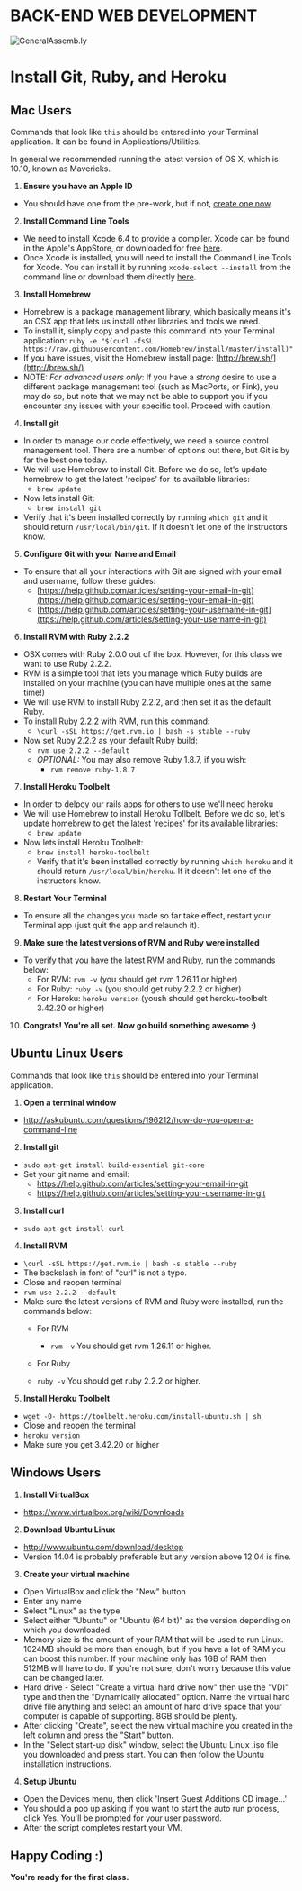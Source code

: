BACK-END WEB DEVELOPMENT
============================

![GeneralAssemb.ly](https://github.com/generalassembly/ga-ruby-on-rails-for-devs/raw/master/images/ga.png "GeneralAssemb.ly")


# Install Git, Ruby, and Heroku

## Mac Users

Commands that look like `this` should be entered into your Terminal
application. It can be found in Applications/Utilities.

In general we recommended running the latest version of OS X, which is 10.10, known as Mavericks.

1.  __Ensure you have an Apple ID__
  * You should have one from the pre-work, but if not, [create one now](https://appleid.apple.com/cgi-bin/WebObjects/MyAppleId.woa/wa/createAppleId).

2. __Install Command Line Tools__
  * We need to install Xcode 6.4 to provide a compiler. Xcode can be found in the Apple's AppStore, or downloaded for free [here](https://developer.apple.com/downloads/index.action).
  * Once Xcode is installed, you will need to install the Command Line Tools for Xcode. You can install it by running `xcode-select --install` from the command line or download them directly [here](https://developer.apple.com/downloads/index.action).

3. __Install Homebrew__
  * Homebrew is a package management library, which basically means it's an OSX app that lets us install other libraries and tools we need.
  * To install it, simply copy and paste this command into your Terminal application: `ruby -e "$(curl -fsSL https://raw.githubusercontent.com/Homebrew/install/master/install)"`
  * If you have issues, visit the Homebrew install page: [http://brew.sh/](http://brew.sh/)
  * NOTE: *For advanced users only*: If you have a _strong_ desire to use a different package management tool (such as MacPorts, or Fink), you may do so, but note that we may not be able to support you if you encounter any issues with your specific tool. Proceed with caution.

4.  __Install git__
  * In order to manage our code effectively, we need a source control management tool. There are a number of options out there, but Git is by far the best one today.
  * We will use Homebrew to install Git. Before we do so, let's update homebrew to get the latest 'recipes' for its available libraries:
    * `brew update`
  * Now lets install Git:
    * `brew install git`
  * Verify that it's been installed correctly by running `which git` and it should return `/usr/local/bin/git`. If it doesn't let one of the instructors know.

5.  __Configure Git with your Name and Email__
  * To ensure that all your interactions with Git are signed with your email and username, follow these guides:
      * [https://help.github.com/articles/setting-your-email-in-git](https://help.github.com/articles/setting-your-email-in-git)
      * [https://help.github.com/articles/setting-your-username-in-git](ttps://help.github.com/articles/setting-your-username-in-git)

6.  __Install RVM with Ruby 2.2.2__
  * OSX comes with Ruby 2.0.0 out of the box. However, for this class we want to use Ruby 2.2.2.
  * RVM is a simple tool that lets you manage which Ruby builds are installed on your machine (you can have multiple ones at the same time!)
  * We will use RVM to install Ruby 2.2.2, and then set it as the default Ruby.
  * To install Ruby 2.2.2 with RVM, run this command:
      * `\curl -sSL https://get.rvm.io | bash -s stable --ruby`
  * Now set Ruby 2.2.2 as your default Ruby build:
      * `rvm use 2.2.2 --default`
    * *OPTIONAL:* You may also remove Ruby 1.8.7, if you wish:
      * `rvm remove ruby-1.8.7`

7. __Install Heroku Toolbelt__
  * In order to delpoy our rails apps for others to use we'll need heroku
  * We will use Homebrew to install Heroku Tollbelt. Before we do so, let's update homebrew to get the latest 'recipes' for its available libraries:
    * `brew update`
  * Now lets install Heroku Toolbelt:
    * `brew install heroku-toolbelt`
    * Verify that it's been installed correctly by running `which heroku` and it should return `/usr/local/bin/heroku`. If it doesn't let one of the instructors know.

8.  __Restart Your Terminal__
  * To ensure all the changes you made so far take effect, restart your Terminal app (just quit the app and relaunch it).

9.  __Make sure the latest versions of RVM and Ruby were installed__
  * To verify that you have the latest RVM and Ruby, run the commands below:
    * For RVM: `rvm -v` (you should get rvm 1.26.11 or higher)
    * For Ruby: `ruby -v` (you should get ruby 2.2.2 or higher)
    * For Heroku: `heroku version` (yoush should get heroku-toolbelt 3.42.20 or higher)

10.  __Congrats! You're all set. Now go build something awesome :)__

## Ubuntu Linux Users

Commands that look like `this` should be entered into your Terminal
application.

1. __Open a terminal window__
  * http://askubuntu.com/questions/196212/how-do-you-open-a-command-line

2. __Install git__
  * `sudo apt-get install build-essential git-core`
  * Set your git name and email:
    * https://help.github.com/articles/setting-your-email-in-git
    * https://help.github.com/articles/setting-your-username-in-git

3. __Install curl__
  * `sudo apt-get install curl`

4. __Install RVM__
  * `\curl -sSL https://get.rvm.io | bash -s stable --ruby`
  * The backslash in font of "curl" is not a typo.
  * Close and reopen terminal
  * `rvm use 2.2.2 --default`
  * Make sure the latest versions of RVM and Ruby were installed, run the commands below:
    * For RVM
      * `rvm -v`
        You should get rvm 1.26.11 or higher.
    *   For Ruby

      * `ruby -v`
        You should get ruby 2.2.2 or higher.

5. __Install Heroku Toolbelt__
  * `wget -O- https://toolbelt.heroku.com/install-ubuntu.sh | sh`
  * Close and reopen the terminal
  * `heroku version`
  * Make sure you get 3.42.20 or higher

## Windows Users

1. __Install VirtualBox__
  * https://www.virtualbox.org/wiki/Downloads

2. __Download Ubuntu Linux__
  * http://www.ubuntu.com/download/desktop
  * Version 14.04 is probably preferable but any version above 12.04 is fine.

3. __Create your virtual machine__
  * Open VirtualBox and click the "New" button
  * Enter any name
  * Select "Linux" as the type
  * Select either "Ubuntu" or "Ubuntu (64 bit)" as the version depending on
    which you downloaded.
  * Memory size is the amount of your RAM that will be used to run
    Linux. 1024MB should be more than enough, but if you have a lot of
    RAM you can boost this number. If your machine only has 1GB of RAM
    then 512MB will have to do. If you're not sure, don't worry because
    this value can be changed later.
  * Hard drive - Select "Create a virtual hard drive now" then use the
    "VDI" type and then the "Dynamically allocated" option. Name the
    virtual hard drive file anything and select an amount of hard drive
    space that your computer is capable of supporting. 8GB should be plenty.
  * After clicking "Create", select the new virtual machine you created
    in the left column and press the "Start" button.
  * In the "Select start-up disk" window, select the Ubuntu Linux .iso
    file you downloaded and press start. You can then follow the Ubuntu
    installation instructions.

4. __Setup Ubuntu__
  * Open the Devices menu, then click 'Insert Guest Additions CD image...'
  * You should a pop up asking if you want to start the auto run process, click Yes. You'll be prompted for your user password.
  * After the script completes restart your VM.

## Happy Coding :)

__You're ready for the first class.__
